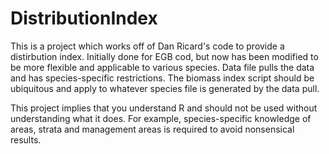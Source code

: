 # DistributionIndex

This is a project which works off of Dan Ricard's code to provide a distirbution index. Initially done for EGB cod, but now has been modified to be more flexible and applicable to various species. Data file pulls the data and has species-specific restrictions. The biomass index script should be ubiquitous and apply to whatever species file is generated by the data pull.

This project implies that you understand R and should not be used without understanding what it does. For example, species-specific knowledge of areas, strata and management areas is required to avoid nonsensical results.
